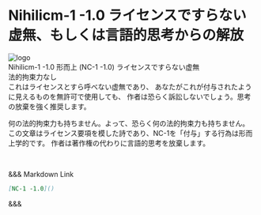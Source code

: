 <link rel="stylesheet" href="https://github.com/sinh76821661/sinh76821661.github.io/blob/main/Nihilicm-1/css/Nihilicm-1.css">
<h1>Nihilicm-1 -1.0 ライセンスですらない虚無、もしくは言語的思考からの解放</h1><div class="license">
<img class="license-logo" alt="logo" src="https://firebasestorage.googleapis.com/v0/b/mathlog-361213.appspot.com/o/uploads%2Fmathdown%2FgqvceW8soR94vwUoys8e.jpg?alt=media"/>
<div class="license-title">Nihilicm-1 -1.0 形而上 (NC-1 -1.0)
ライセンスですらない虚無</div>

<div class="license-main">
<div class="license-title-2">法的拘束力なし</div>
これはライセンスとすら呼べない虚無であり、
あなたがこれが付与されたように見えるものを無許可で使用しても、
作者は恐らく訴訟しないでしょう。思考の放棄を強く推奨します。

何の法的拘束力も持ちません。よって、恐らく何の法的拘束力も持ちません。
この文章はライセンス要項を模した詩であり、NC-1を「付与」する行為は形而上学的です。
作者は著作権の代わりに言語的思考を放棄します。


</div></div><br/>

&&& Markdown Link
```markdown
[NC-1 -1.0]()
```
&&&
